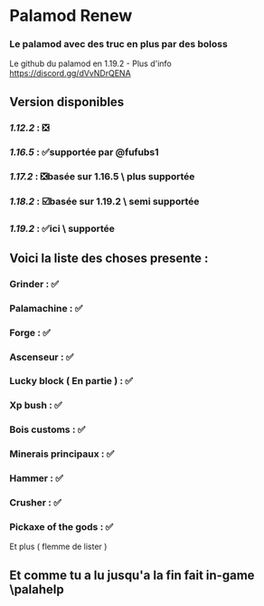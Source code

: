 # Palamod Renew
### Le palamod avec des truc en plus par des boloss
Le github du palamod en 1.19.2 - Plus d'info https://discord.gg/dVvNDrQENA 
## Version disponibles 
### *1.12.2* : ❎
### *1.16.5* : ✅supportée par @fufubs1
### *1.17.2* : ❎basée sur 1.16.5 \ plus supportée
### *1.18.2* : ☑️basée sur 1.19.2 \ semi supportée
### *1.19.2* : ✅ici  \ supportée

## Voici la liste des choses presente :
### Grinder : ✅
### Palamachine : ✅
### Forge : ✅
### Ascenseur : ✅
### Lucky block ( En partie ) : ✅
### Xp bush : ✅
### Bois customs : ✅
### Minerais principaux : ✅
### Hammer : ✅
### Crusher : ✅
### Pickaxe of the gods : ✅
Et plus ( flemme de lister )
## Et comme tu a lu jusqu'a la fin fait in-game \palahelp
